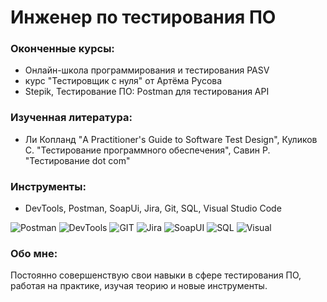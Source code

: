 # Инженер по тестирования ПО

### Оконченные курсы:
- Онлайн-школа программирования и тестирования PASV
- курс "Тестировщик с нуля" от Артёма Русова
- Stepik, Тестирование ПО: Postman для тестирования API

### Изученная литература:
- Ли Копланд "A Practitioner's Guide to Software Test Design", Куликов С. "Тестирование программного обеспечения", Савин Р. "Tecтирование dot com"

### Инструменты:
- DevTools, Postman, SoapUi, Jira, Git, SQL, Visual Studio Code

![Postman](https://img.shields.io/badge/Postman-000000?style=for-the-badge&logo=postman)
![DevTools](https://img.shields.io/badge/DevTools-000000?style=for-the-badge&logo=google&logoColor=yellow)
![GIT](https://img.shields.io/badge/Git-000000?style=for-the-badge&logo=Git)
![Jira](https://img.shields.io/badge/Jira-000000?style=for-the-badge&logo=jira&logoColor=blue)
![SoapUI](https://img.shields.io/badge/SoapUI-000000?style=for-the-badge&logo=SOAPUI)
![SQL](https://img.shields.io/badge/SQL-000000?style=for-the-badge&logo=sql)
![Visual ](https://img.shields.io/badge/VSC-000000?style=for-the-badge&logo=VisualStudioCode&logoColor=blue)


### Обо мне:
Постоянно совершенствую свои навыки в сфере тестирования ПО, работая на практике, изучая теорию и новые инструменты.
